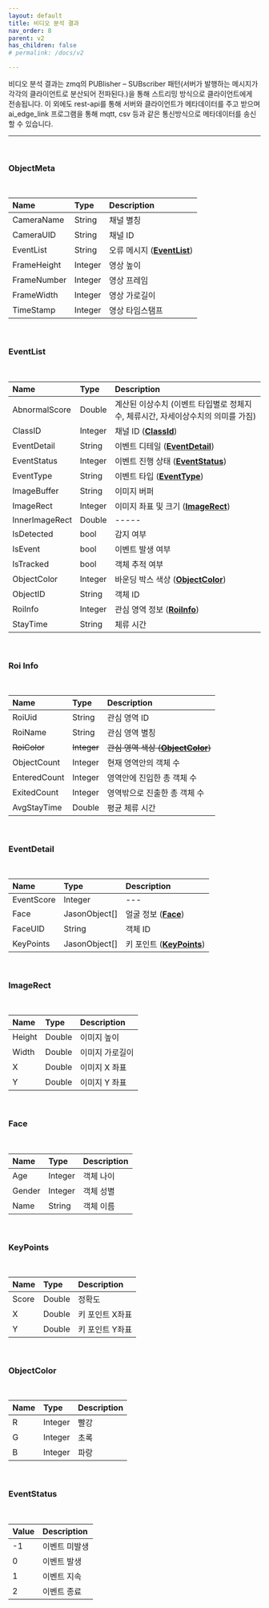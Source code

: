 ```yaml
---
layout: default
title: 비디오 분석 결과
nav_order: 8
parent: v2
has_children: false
# permalink: /docs/v2

---
```


비디오 분석 결과는 zmq의 PUBlisher – SUBscriber 패턴(서버가 발행하는 메시지가 각각의 클라이언트로 분산되어 전파된다.)을 통해 스트리밍 방식으로 클라이언트에게 전송됩니다.
이 외에도 rest-api를 통해 서버와 클라이언트가 메타데이터를 주고 받으며 ai_edge_link 프로그램을 통해 mqtt, csv 등과 같은 통신방식으로 메타데이터를 송신할 수 있습니다. 

---

<br>

### ObjectMeta 

<br>

| Name | Type | Description |
| :---- | :---- |:---- |
| CameraName | String | 채널 별칭 |
| CameraUID | String | 채널 ID |
| EventList | String | 오류 메시지 (**[EventList](va_results.md#eventlist)**) |
| FrameHeight | Integer | 영상 높이 |
| FrameNumber | Integer | 영상 프레임 |
| FrameWidth | Integer | 영상 가로길이 |
| TimeStamp | Integer | 영상 타임스탬프 |

<br>

### EventList

<br>

| Name | Type | Description |
| :---- | :---- |:---- |
| AbnormalScore | Double | 계산된 이상수치 (이벤트 타입별로 정체지수, 체류시간, 자세이상수치의 의미를 가짐) |
| ClassID | Integer | 채널 ID (**[ClassId](models.md#classid)**) |
| EventDetail | String | 이벤트 디테일 (**[EventDetail](va_results.md#eventdetail)**) |
| EventStatus | Integer | 이벤트 진행 상태 (**[EventStatus](va_results.md#eventstatus)**) |
| EventType | String | 이벤트 타입 (**[EventType](models.md#eventtype)**) |
| ImageBuffer | String | 이미지 버퍼 |
| ImageRect | Integer | 이미지 좌표 및 크기 (**[ImageRect](va_results.md#imagerect)**) |
| InnerImageRect | Double | ----- |
| IsDetected | bool | 감지 여부 |
| IsEvent | bool | 이벤트 발생 여부 |
| IsTracked | bool | 객체 추적 여부 |
| ObjectColor | Integer | 바운딩 박스 색상 (**[ObjectColor](va_results.md#objectcolor)**) |
| ObjectID | String | 객체 ID |
| RoiInfo | Integer | 관심 영역 정보 (**[RoiInfo](va_results.md#roi-info)**) |
| StayTime | String | 체류 시간 |

<br>

### Roi Info

<br>

| Name | Type | Description |
| :---- | :---- |:---- |
| RoiUid | String | 관심 영역 ID |
| RoiName | String | 관심 영역 별칭 |
| ~~RoiColor~~ | ~~Integer~~ | ~~관심 영역 색상 (**[ObjectColor](va_results.md#objectcolor)**)~~ |
| ObjectCount | Integer | 현재 영역안의 객체 수 |
| EnteredCount | Integer | 영역안에 진입한 총 객체 수 |
| ExitedCount | Integer | 영역밖으로 진출한 총 객체 수 |
| AvgStayTime | Double | 평균 체류 시간 |

<br>

### EventDetail

<br>

| Name | Type | Description |
| :---- | :---- |:---- |
| EventScore | Integer | --- |
| Face | JasonObject[] | 얼굴 정보 (**[Face](va_result.md#face)**) |
| FaceUID | String | 객체 ID |
| KeyPoints | JasonObject[] | 키 포인트 (**[KeyPoints](va_result.md#keypoints)**) |

<br>

### ImageRect

<br>

| Name | Type | Description |
| :---- | :---- |:---- |
| Height | Double | 이미지 높이 |
| Width | Double | 이미지 가로길이 |
| X | Double | 이미지 X 좌표 |
| Y | Double | 이미지 Y 좌표 |

<br>

### Face

<br>

| Name | Type | Description |
| :---- | :---- |:---- |
| Age | Integer | 객체 나이 |
| Gender | Integer | 객체 성별 |
| Name | String | 객체 이름 |

<br>

### KeyPoints

<br>

| Name | Type | Description |
| :---- | :---- |:---- |
| Score | Double | 정확도 |
| X | Double | 키 포인트 X좌표 |
| Y | Double | 키 포인트 Y좌표 |

<br>

### ObjectColor

<br>

| Name | Type | Description |
| :---- | :---- |:---- |
| R | Integer | 빨강 |
| G | Integer | 초록|
| B | Integer| 파랑 |

<br>

### EventStatus

<br>

| Value | Description | 
| :---- | :---- |
| -1 | 이벤트 미발생 |
| 0 | 이벤트 발생 |
| 1 | 이벤트 지속 |
| 2 | 이벤트 종료 |

<br>

